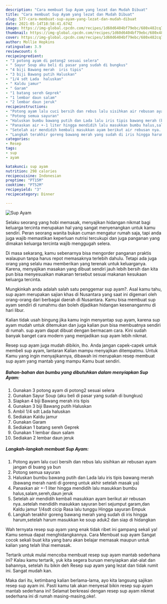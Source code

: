 ```yaml
---
description: "Cara membuat Sup Ayam yang lezat dan Mudah Dibuat"
title: "Cara membuat Sup Ayam yang lezat dan Mudah Dibuat"
slug: 577-cara-membuat-sup-ayam-yang-lezat-dan-mudah-dibuat
date: 2021-05-14T18:58:41.674Z
image: https://img-global.cpcdn.com/recipes/1d60d6404bf79ebc/680x482cq70/sup-ayam-foto-resep-utama.jpg
thumbnail: https://img-global.cpcdn.com/recipes/1d60d6404bf79ebc/680x482cq70/sup-ayam-foto-resep-utama.jpg
cover: https://img-global.cpcdn.com/recipes/1d60d6404bf79ebc/680x482cq70/sup-ayam-foto-resep-utama.jpg
author: Mollie Hopkins
ratingvalue: 3.9
reviewcount: 6
recipeingredient:
- "3 potong ayam di potong2 sesuai selera"
- " Sayur Soup aku beli di pasar yang sudah di bungkus"
- "4 biji Bawang merah  iris tipis"
- "3 biji Bawang putih Haluskan"
- "1/4 sdt Lada  haluskan"
- " Kaldu jamur"
- " Garam"
- "1 batang sereh Geprek"
- "1 lembar daun salam"
- "2 lembar daun jeruk"
recipeinstructions:
- "Potong ayam lalu cuci bersih dan rebus lalu sisihkan air rebusan ayam jangan di buang ya bun"
- "Potong semua sayuran"
- "Haluskan bumbu bawang putih dan Lada lalu iris tipis bawang merah (bawang merah nanti di goreng untuk akhir setelah masak ya)"
- "Panaskan air +-1 liter hingga mendidih lalu masukkan bumbu halus,salam,sereh,daun jeruk"
- "Setelah air mendidih kembali masukkan ayam berikut air rebusan nya..setelah mendidih masukkan sayuran beri sejumput garam,dan Kaldu jamur 1/4sdt cicip Rasa lalu tunggu Hingga sayuran Empuk"
- "Langkah terakhir goreng bawang merah yang sudah di iris hingga harum,setelah harum masukkan ke soup aduk2 dan siap di hidangkan"
categories:
- Resep
tags:
- sup
- ayam

katakunci: sup ayam 
nutrition: 298 calories
recipecuisine: Indonesian
preptime: "PT15M"
cooktime: "PT52M"
recipeyield: "3"
recipecategory: Dinner

---
```



![Sup Ayam](https://img-global.cpcdn.com/recipes/1d60d6404bf79ebc/680x482cq70/sup-ayam-foto-resep-utama.jpg)

Selaku seorang yang hobi memasak, menyajikan hidangan nikmat bagi keluarga tercinta merupakan hal yang sangat menyenangkan untuk kamu sendiri. Peran seorang  wanita bukan cuman mengatur rumah saja, tapi anda juga wajib memastikan keperluan nutrisi tercukupi dan juga panganan yang dimakan keluarga tercinta wajib menggugah selera.

Di masa  sekarang, kamu sebenarnya bisa mengorder panganan praktis walaupun tanpa harus repot memasaknya terlebih dahulu. Tetapi ada juga orang yang selalu mau memberikan yang terenak untuk keluarganya. Karena, menyajikan masakan yang dibuat sendiri jauh lebih bersih dan kita pun bisa menyesuaikan makanan tersebut sesuai makanan kesukaan keluarga tercinta. 



Mungkinkah anda adalah salah satu penggemar sup ayam?. Asal kamu tahu, sup ayam merupakan sajian khas di Nusantara yang saat ini digemari oleh orang-orang dari berbagai daerah di Nusantara. Kamu bisa membuat sup ayam sendiri di rumahmu dan boleh dijadikan hidangan kesenanganmu di hari libur.

Kalian tidak usah bingung jika kamu ingin menyantap sup ayam, karena sup ayam mudah untuk ditemukan dan juga kalian pun bisa membuatnya sendiri di rumah. sup ayam dapat dibuat dengan bermacam cara. Kini sudah banyak banget cara modern yang menjadikan sup ayam lebih nikmat.

Resep sup ayam juga mudah dibikin, lho. Anda jangan capek-capek untuk membeli sup ayam, lantaran Kalian mampu menyajikan ditempatmu. Untuk Kamu yang ingin menyajikannya, dibawah ini merupakan resep membuat sup ayam yang mantab yang mampu Kamu buat sendiri.

<!--inarticleads1-->

##### Bahan-bahan dan bumbu yang dibutuhkan dalam menyiapkan Sup Ayam:

1. Gunakan 3 potong ayam di potong2 sesuai selera
1. Gunakan  Sayur Soup (aku beli di pasar yang sudah di bungkus)
1. Siapkan 4 biji Bawang merah  iris tipis
1. Gunakan 3 biji Bawang putih Haluskan
1. Ambil 1/4 sdt Lada  haluskan
1. Sediakan  Kaldu jamur
1. Gunakan  Garam
1. Sediakan 1 batang sereh Geprek
1. Gunakan 1 lembar daun salam
1. Sediakan 2 lembar daun jeruk




<!--inarticleads2-->

##### Langkah-langkah membuat Sup Ayam:

1. Potong ayam lalu cuci bersih dan rebus lalu sisihkan air rebusan ayam jangan di buang ya bun
1. Potong semua sayuran
1. Haluskan bumbu bawang putih dan Lada lalu iris tipis bawang merah (bawang merah nanti di goreng untuk akhir setelah masak ya)
1. Panaskan air +-1 liter hingga mendidih lalu masukkan bumbu halus,salam,sereh,daun jeruk
1. Setelah air mendidih kembali masukkan ayam berikut air rebusan nya..setelah mendidih masukkan sayuran beri sejumput garam,dan Kaldu jamur 1/4sdt cicip Rasa lalu tunggu Hingga sayuran Empuk
1. Langkah terakhir goreng bawang merah yang sudah di iris hingga harum,setelah harum masukkan ke soup aduk2 dan siap di hidangkan




Wah ternyata resep sup ayam yang enak tidak ribet ini gampang sekali ya! Kamu semua dapat menghidangkannya. Cara Membuat sup ayam Sangat cocok sekali buat kita yang baru akan belajar memasak maupun untuk kalian yang telah lihai memasak.

Tertarik untuk mulai mencoba membuat resep sup ayam mantab sederhana ini? Kalau kamu tertarik, yuk kita segera buruan menyiapkan alat-alat dan bahannya, setelah itu bikin deh Resep sup ayam yang lezat dan tidak rumit ini. Sangat mudah kan. 

Maka dari itu, ketimbang kalian berlama-lama, ayo kita langsung sajikan resep sup ayam ini. Pasti kamu tak akan menyesal bikin resep sup ayam mantab sederhana ini! Selamat berkreasi dengan resep sup ayam nikmat sederhana ini di rumah masing-masing,oke!.

